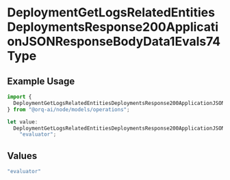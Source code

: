 # DeploymentGetLogsRelatedEntitiesDeploymentsResponse200ApplicationJSONResponseBodyData1Evals74Type

## Example Usage

```typescript
import {
  DeploymentGetLogsRelatedEntitiesDeploymentsResponse200ApplicationJSONResponseBodyData1Evals74Type,
} from "@orq-ai/node/models/operations";

let value:
  DeploymentGetLogsRelatedEntitiesDeploymentsResponse200ApplicationJSONResponseBodyData1Evals74Type =
    "evaluator";
```

## Values

```typescript
"evaluator"
```